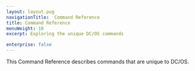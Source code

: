 ```yaml
---
layout: layout.pug
navigationTitle:  Command Reference
title: Command Reference
menuWeight: 10
excerpt: Exploring the unique DC/OS commands

enterprise: false
---
```


This Command Reference describes commands that are unique to DC/OS.
